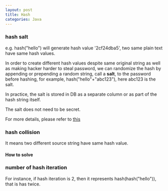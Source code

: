 ```yaml
---
layout: post
title: Hash
categories: Java
---
```


### hash salt
    
e.g. hash("hello") will generate hash value '2cf24dba5', two same plain text have same hash values.
    
In order to create different hash values despite same original string as well as making hacker harder to steal password,
we can randomize the hash by appending or prepending a random string, call a **salt**, to the password before hashing,
for example, hash("hello"+"abc123"), here abc123 is the salt.
    
In practice, the salt is stored in DB as a separate column or as part of the hash string itself.
    
The salt does not need to be secret.
    
For more details, please refer to [this](https://crackstation.net/hashing-security.htm)

### hash collision
    
It means two different source string have same hash value.

#### How to solve    


### number of hash iteration
    
For instance, if hash iteration is 2, then it represents hash(hash("hello")), that is has twice.
